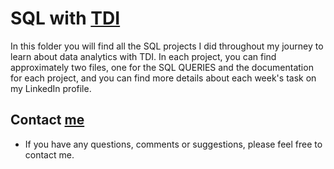 # SQL with [TDI](https://www.linkedin.com/company/thedata-initiative-tdi/)

In this folder you will find all the SQL projects I did throughout my journey to learn about data analytics with TDI. In each project, you can find approximately two files, one for the SQL QUERIES and the documentation for each project, and you can find more details about each week's task on my LinkedIn profile.

## Contact [me](https://linktr.ee/kareem.shaaban)
- If you have any questions, comments or suggestions, please feel free to contact me.
